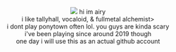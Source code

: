 <div align="center">
  <img src="https://files.catbox.moe/672nzf.gif">
hi im airy<br>
i like tallyhall, vocaloid, & fullmetal alchemist><br>
i dont play ponytown often lol. you guys are kinda scary<br>
i've been playing since around 2019 though<br>
one day i will use this as an actual github account
</div>
